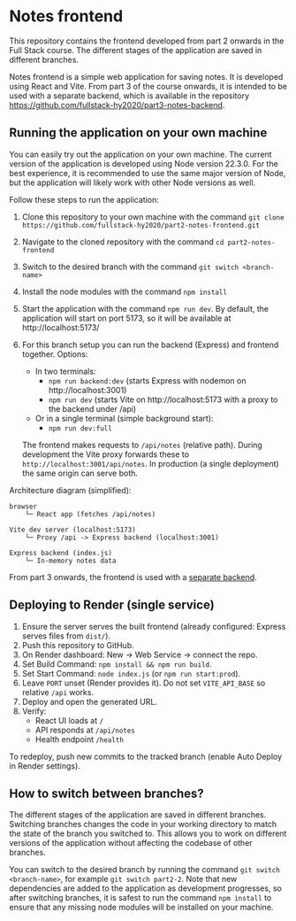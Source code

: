# Notes frontend

This repository contains the frontend developed from part 2 onwards in the Full Stack course. The different stages of the application are saved in different branches.

Notes frontend is a simple web application for saving notes. It is developed using React and Vite. From part 3 of the course onwards, it is intended to be used with a separate backend, which is available in the repository https://github.com/fullstack-hy2020/part3-notes-backend.

## Running the application on your own machine

You can easily try out the application on your own machine. The current version of the application is developed using Node version 22.3.0. For the best experience, it is recommended to use the same major version of Node, but the application will likely work with other Node versions as well.

Follow these steps to run the application:

1. Clone this repository to your own machine with the command `git clone https://github.com/fullstack-hy2020/part2-notes-frontend.git`

2. Navigate to the cloned repository with the command `cd part2-notes-frontend`

3. Switch to the desired branch with the command `git switch <branch-name>`

4. Install the node modules with the command `npm install`

5. Start the application with the command `npm run dev`. By default, the application will start on port 5173, so it will be available at http://localhost:5173/

6. For this branch setup you can run the backend (Express) and frontend together. Options:
	 - In two terminals:
		 - `npm run backend:dev` (starts Express with nodemon on http://localhost:3001)
		 - `npm run dev` (starts Vite on http://localhost:5173 with a proxy to the backend under /api)
	 - Or in a single terminal (simple background start):
		 - `npm run dev:full`

	 The frontend makes requests to `/api/notes` (relative path). During development the Vite proxy forwards these to `http://localhost:3001/api/notes`. In production (a single deployment) the same origin can serve both.

Architecture diagram (simplified):

```
browser
	└─ React app (fetches /api/notes)

Vite dev server (localhost:5173)
	└─ Proxy /api -> Express backend (localhost:3001)

Express backend (index.js)
	└─ In-memory notes data
```

From part 3 onwards, the frontend is used with a [separate backend](https://github.com/fullstack-hy2020/part3-notes-backend).

## Deploying to Render (single service)

1. Ensure the server serves the built frontend (already configured: Express serves files from `dist/`).
2. Push this repository to GitHub.
3. On Render dashboard: New -> Web Service -> connect the repo.
4. Set Build Command: `npm install && npm run build`.
5. Set Start Command: `node index.js` (or `npm run start:prod`).
6. Leave `PORT` unset (Render provides it). Do not set `VITE_API_BASE` so relative `/api` works.
7. Deploy and open the generated URL.
8. Verify:
	- React UI loads at `/`
	- API responds at `/api/notes`
	- Health endpoint `/health`

To redeploy, push new commits to the tracked branch (enable Auto Deploy in Render settings).

## How to switch between branches?

The different stages of the application are saved in different branches. Switching branches changes the code in your working directory to match the state of the branch you switched to. This allows you to work on different versions of the application without affecting the codebase of other branches.

You can switch to the desired branch by running the command `git switch <branch-name>`, for example `git switch part2-2`. Note that new dependencies are added to the application as development progresses, so after switching branches, it is safest to run the command `npm install` to ensure that any missing node modules will be installed on your machine.
